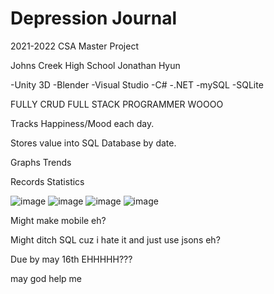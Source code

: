 # Depression Journal
2021-2022 CSA Master Project

Johns Creek High School
Jonathan Hyun

-Unity 3D
-Blender
-Visual Studio
-C#
-.NET
-mySQL
-SQLite

FULLY CRUD
FULL STACK PROGRAMMER WOOOO

Tracks Happiness/Mood each day.

Stores value into SQL Database by date.

Graphs Trends

Records Statistics

![image](https://user-images.githubusercontent.com/99457892/167716449-6f90c2ef-27a9-4e2c-8cf9-dc1e5cb84fb6.png)
![image](https://user-images.githubusercontent.com/99457892/167716607-dbaacec6-d3d7-474c-9ee2-3a4a9ff828cc.png)
![image](https://user-images.githubusercontent.com/99457892/167716689-a9764a85-b039-4392-81db-3416eef8da2f.png)
![image](https://user-images.githubusercontent.com/99457892/167716832-ad8afa96-bf29-4800-a5b8-a131bb70fa16.png)


Might make mobile eh?

Might ditch SQL cuz i hate it and just use jsons eh?

Due by may 16th EHHHHH???

may god help me
